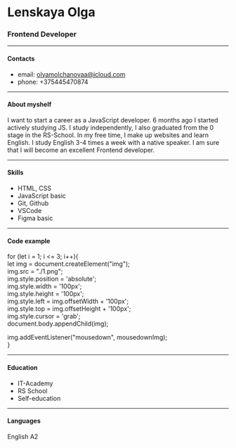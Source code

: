 # Lenskaya Olga  
### Frontend Developer
***
#### Contacts  
* email: olyamolchanovaa@icloud.com  
* phone: +375445470874
***
#### About myshelf

I want to start a career as a JavaScript developer. 6 months ago I started actively studying JS. I study independently, I also graduated from the 0 stage in the RS-School. In my free time, I make up websites and learn English. I study English 3-4 times a week with a native speaker. I am sure that I will become an excellent Frontend developer.
***

#### Skills
* HTML, CSS
* JavaScript basic
* Git, Github
* VSCode
* Figma basic
***
#### Code example
for (let i = 1; i <= 3; i++){  
  let img = document.createElement("img");  
  img.src = "./1.png";  
  img.style.position = 'absolute';  
  img.style.width =  '100px';  
  img.style.height = '100px';  
  img.style.left =  img.offsetWidth + '100px';  
  img.style.top = img.offsetHeight + '100px';  
  img.style.cursor = 'grab';  
  document.body.appendChild(img);  

  img.addEventListener("mousedown", mousedownImg);  
}
***
#### Education
* IT-Academy
* RS School
* Self-education
***
#### Languages
English A2